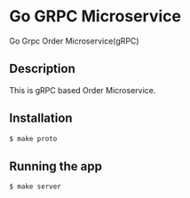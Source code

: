 # Go GRPC Microservice
Go Grpc Order Microservice(gRPC)

## Description
This is gRPC based Order Microservice. 

## Installation

```bash
$ make proto
```

## Running the app

```bash
$ make server
```
